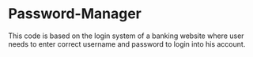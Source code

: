 # Password-Manager
This code is based on the login system of a banking website where user needs to enter correct username and password to login into his account. 
